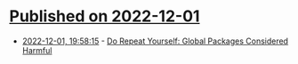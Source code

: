 # [Published on 2022-12-01](index.md)

* [2022-12-01, 19:58:15](https://lobste.rs/s/hqtcek/do_repeat_yourself_global_packages) - [Do Repeat Yourself: Global Packages Considered Harmful](https://www.jetpack.io/blog/do-repeat-yourself-global-packages-considered-harmful/)
